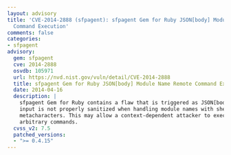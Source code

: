 ```yaml
---
layout: advisory
title: 'CVE-2014-2888 (sfpagent): sfpagent Gem for Ruby JSON[body] Module Name Remote
  Command Execution'
comments: false
categories:
- sfpagent
advisory:
  gem: sfpagent
  cve: 2014-2888
  osvdb: 105971
  url: https://nvd.nist.gov/vuln/detail/CVE-2014-2888
  title: sfpagent Gem for Ruby JSON[body] Module Name Remote Command Execution
  date: 2014-04-16
  description: |
    sfpagent Gem for Ruby contains a flaw that is triggered as JSON[body]
    input is not properly sanitized when handling module names with shell
    metacharacters. This may allow a context-dependent attacker to execute
    arbitrary commands.
  cvss_v2: 7.5
  patched_versions:
  - ">= 0.4.15"
---
```

